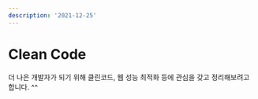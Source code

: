 ```yaml
---
description: '2021-12-25'
---
```


# Clean Code

더 나은 개발자가 되기 위해 클린코드, 웹 성능 최적화 등에 관심을 갖고 정리해보려고 합니다. ^^&#x20;
